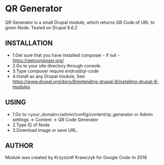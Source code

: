 # QR Generator
QR Generator is a small Drupal module, which returns QR Code of URL to given Node.
Tested on Drupal 8.6.2

## INSTALLATION
 * 1.Get sure that you have installed composer - if not - https://getcomposer.org/
 * 2.Go to your site directory through console.
 * 3.Type composer require endroid/qr-code
 * 4.Install as any Drupal module, See: https://www.drupal.org/docs/8/extending-drupal-8/installing-drupal-8-modules

## USING
 * 1.Go to <your_domain>/admin/config/content/qr_generator or Admin settings -> Content -> QR Code Generator
 * 2.Type ID of Node
 * 3.Download image or save URL.

## AUTHOR
Module was created by Krzyszotf Krawczyk for Google Code-In 2018
